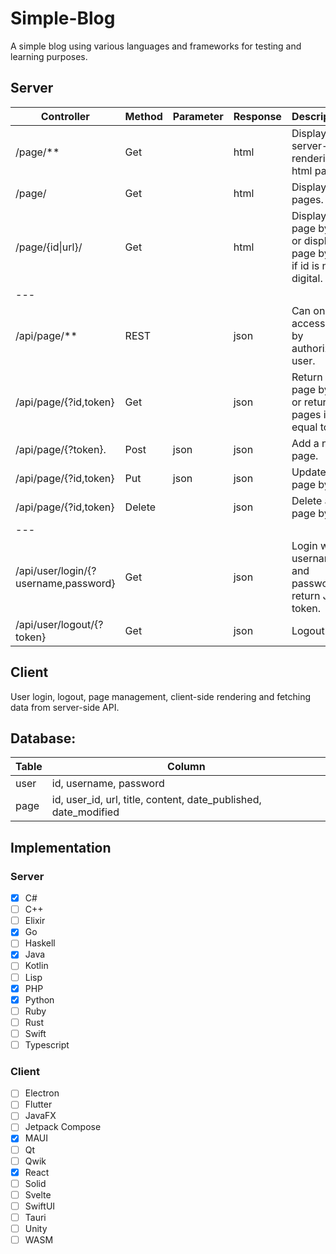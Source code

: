 # Simple-Blog
A simple blog using various languages and frameworks for testing and learning purposes.

## Server

| Controller           | Method | Parameter | Response | Description |
|----------------------|--------|-----------|----------|-------------|
| /page/**             | Get    |           | html     | Display server-side rendering html page. |
| /page/               | Get    |           | html     | Display all pages. |
| /page/{id\|url}/     | Get    |           | html     | Display a page by id or display a page by url if id is not digital. |
| ---                  |        |           |          |             |
| /api/page/**         | REST   |           | json     | Can only be accessed by authorized user. |
| /api/page/{?id,token}| Get    |           | json     | Return a page by id, or return all pages if id equal to all. |
| /api/page/{?token}.  | Post   | json      | json     | Add a new page. |
| /api/page/{?id,token}| Put    | json      | json     | Update a page by id. |
| /api/page/{?id,token}| Delete |           | json     | Delete a page by id. |
| ---                  |        |           |          |             |
| /api/user/login/{?username,password}| Get |  | json     | Login with username and password, return JWT token. |
| /api/user/logout/{?token}| Get |          | json     | Logout.     |

## Client

User login, logout, page management, client-side rendering and fetching data from server-side API.

## Database:

| Table | Column |
|-------|--------|
| user  | id, username, password |
| page  | id, user_id, url, title, content, date_published, date_modified |

## Implementation

### Server

- [x] C#
- [ ] C++
- [ ] Elixir
- [x] Go
- [ ] Haskell
- [x] Java
- [ ] Kotlin
- [ ] Lisp
- [x] PHP
- [x] Python
- [ ] Ruby
- [ ] Rust
- [ ] Swift
- [ ] Typescript

### Client

- [ ] Electron
- [ ] Flutter
- [ ] JavaFX
- [ ] Jetpack Compose
- [x] MAUI
- [ ] Qt
- [ ] Qwik
- [x] React
- [ ] Solid
- [ ] Svelte
- [ ] SwiftUI
- [ ] Tauri
- [ ] Unity
- [ ] WASM
